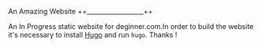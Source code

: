 An Amazing Website
++__________________++

An In Progress static website for deginner.com.In order to build the website it's necessary to install [Hugo](http://gohugo.io/) and run `hugo`.
Thanks !
